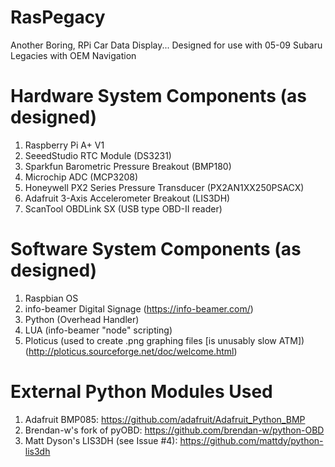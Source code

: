 # RasPegacy
Another Boring, RPi Car Data Display... Designed for use with 05-09 Subaru Legacies with OEM Navigation

# Hardware System Components (as designed)
1. Raspberry Pi A+ V1
2. SeeedStudio RTC Module (DS3231)
3. Sparkfun Barometric Pressure Breakout (BMP180)
4. Microchip ADC (MCP3208)
5. Honeywell PX2 Series Pressure Transducer (PX2AN1XX250PSACX)
6. Adafruit 3-Axis Accelerometer Breakout (LIS3DH)
7. ScanTool OBDLink SX (USB type OBD-II reader)

# Software System Components (as designed)
1. Raspbian OS
2. info-beamer Digital Signage (https://info-beamer.com/)
3. Python (Overhead Handler)
4. LUA (info-beamer "node" scripting)
5. Ploticus (used to create .png graphing files [is unusably slow ATM]) (http://ploticus.sourceforge.net/doc/welcome.html)

# External Python Modules Used
1. Adafruit BMP085: https://github.com/adafruit/Adafruit_Python_BMP
2. Brendan-w's fork of pyOBD: https://github.com/brendan-w/python-OBD
3. Matt Dyson's LIS3DH (see Issue #4): https://github.com/mattdy/python-lis3dh
